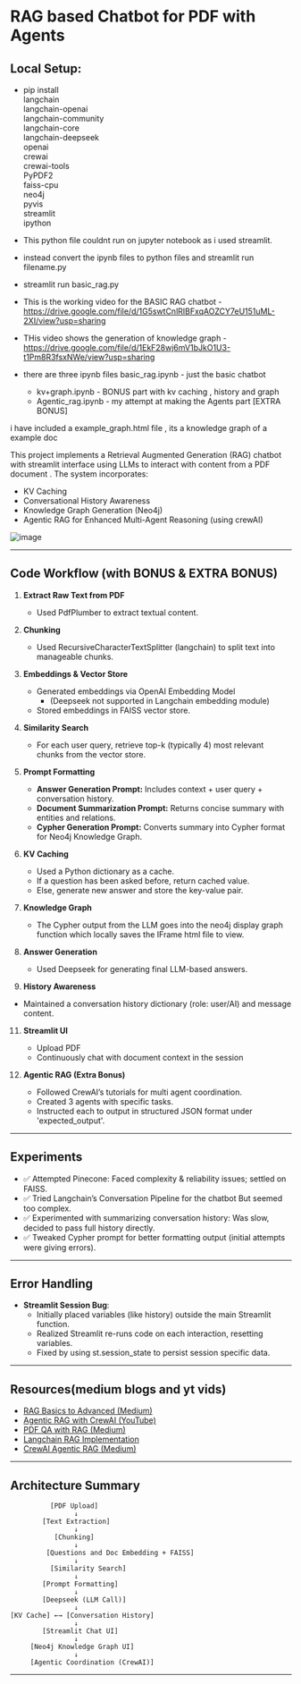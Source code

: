 
# RAG based Chatbot for PDF with Agents 

## Local Setup: 
- pip install \
    langchain \
    langchain-openai \
    langchain-community \
    langchain-core \
    langchain-deepseek \
    openai \
    crewai \
    crewai-tools \
    PyPDF2 \
    faiss-cpu \
    neo4j \
    pyvis \
    streamlit \
    ipython


- This python file couldnt run on jupyter notebook as i used streamlit.
- instead convert the ipynb files to python files and streamlit run filename.py
 - streamlit run basic_rag.py
- This is the working video for the BASIC RAG chatbot - https://drive.google.com/file/d/1G5swtCnlRIBFxqAOZCY7eU151uML-2XI/view?usp=sharing

- THis video shows the generation of knowledge graph  - https://drive.google.com/file/d/1EkF28wj6mV1bJkO1U3-t1Pm8R3fsxNWe/view?usp=sharing
- there are three ipynb files basic_rag.ipynb - just the basic chatbot
  -  kv+graph.ipynb - BONUS part with kv caching , history  and graph
   - Agentic_rag.ipynb - my attempt at making the Agents part [EXTRA BONUS]

i have included a example_graph.html file , its a knowledge graph of a example doc 

This project implements a Retrieval Augmented Generation (RAG) chatbot with streamlit interface using LLMs to interact with content from a PDF document . The system incorporates:
- KV Caching
- Conversational History Awareness
- Knowledge Graph Generation (Neo4j)
- Agentic RAG for Enhanced Multi-Agent Reasoning (using crewAI)

![image](https://github.com/user-attachments/assets/947ebbbd-7ff7-4b82-ba68-f15bc47d4fd1)


---

##  Code Workflow (with BONUS & EXTRA BONUS)

1. **Extract Raw Text from PDF**
   - Used PdfPlumber to extract textual content.

2. **Chunking**
   - Used RecursiveCharacterTextSplitter (langchain) to split text into manageable chunks.

3. **Embeddings & Vector Store**
   - Generated embeddings via OpenAI Embedding Model
     - (Deepseek not supported in Langchain embedding module)
   - Stored embeddings in FAISS vector store.

4. **Similarity Search**
   - For each user query, retrieve top-k (typically 4) most relevant chunks from the vector store.

5. **Prompt Formatting**
   - **Answer Generation Prompt:** Includes context + user query + conversation history.
   - **Document Summarization Prompt:** Returns concise summary with entities and relations.
   - **Cypher Generation Prompt:** Converts summary into Cypher format for Neo4j Knowledge Graph.

6. **KV Caching**
   - Used a Python dictionary as a cache.
   - If a question has been asked before, return cached value.
   - Else, generate new answer and store the key-value pair.
  
7. **Knowledge Graph**
   - The Cypher output from the LLM goes into the neo4j display graph function which locally saves the IFrame html file to view.

9. **Answer Generation**
   - Used Deepseek for generating final LLM-based answers.

10. **History Awareness**
   - Maintained a conversation history dictionary (role: user/AI) and message content.

11. **Streamlit UI**
     - Upload PDF
     - Continuously chat with document context in the session

12. **Agentic RAG (Extra Bonus)**
    - Followed CrewAI’s tutorials for multi agent coordination.
    - Created 3 agents with specific tasks.
    - Instructed each to output in structured JSON format under 'expected_output'.

---

##  Experiments

- ✅ Attempted Pinecone: Faced complexity & reliability issues; settled on FAISS.
- ✅ Tried Langchain’s Conversation Pipeline for the chatbot But seemed too complex.
- ✅ Experimented with summarizing conversation history: Was slow, decided to pass full history directly.
- ✅ Tweaked Cypher prompt for better formatting output (initial attempts were giving errors).

---

##  Error Handling

- **Streamlit Session Bug**:
  - Initially placed variables (like history) outside the main Streamlit function.
  - Realized Streamlit re-runs code on each interaction, resetting variables.
  -  Fixed by using st.session_state to persist session specific data.

---

##  Resources(medium blogs and yt vids)

- [RAG Basics to Advanced (Medium)](https://medium.com/@tejpal.abhyuday/retrieval-augmented-generation-rag-from-basics-to-advanced-a2b068fd576c)
- [Agentic RAG with CrewAI (YouTube)](https://www.youtube.com/watch?v=mVNMrgexxoM)
- [PDF QA with RAG (Medium)](https://medium.com/@drjulija/how-i-built-a-basic-rag-for-pdf-qa-in-a-few-lines-of-python-code-9849c32e59f0)
- [Langchain RAG Implementation](https://medium.com/data-science/retrieval-augmented-generation-rag-from-theory-to-langchain-implementation-4e9bd5f6a4f2)
- [CrewAI Agentic RAG (Medium)](https://medium.com/ai-advances/agentic-rag-build-an-enhanced-multi-agent-retrieval-augmented-generation-rag-system-with-crew-ai-904670aaffc2)

---

##  Architecture Summary

```
          [PDF Upload]
                ↓
        [Text Extraction]
                ↓
           [Chunking]
                ↓
         [Questions and Doc Embedding + FAISS]
                ↓
          [Similarity Search]
                ↓
        [Prompt Formatting]
                ↓
        [Deepseek (LLM Call)]
                ↓
[KV Cache] ←→ [Conversation History]
                ↓
        [Streamlit Chat UI]
                ↓
     [Neo4j Knowledge Graph UI]
                ↓
     [Agentic Coordination (CrewAI)]
```

---

